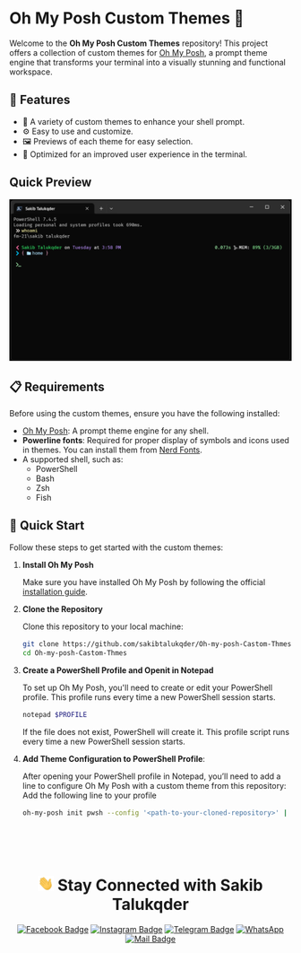 # Oh My Posh Custom Themes 🎨

Welcome to the **Oh My Posh Custom Themes** repository! This project offers a collection of custom themes for [Oh My Posh](https://ohmyposh.dev), a prompt theme engine that transforms your terminal into a visually stunning and functional workspace.

## 🌟 Features
- 🎨 A variety of custom themes to enhance your shell prompt.
- ⚙️ Easy to use and customize.
- 🖼️ Previews of each theme for easy selection.
- 🚀 Optimized for an improved user experience in the terminal.

## Quick Preview
![App Screenshot](./Assets/Screenshot%20.png)


## 📋 Requirements

Before using the custom themes, ensure you have the following installed:

- [Oh My Posh](https://ohmyposh.dev/docs/installation): A prompt theme engine for any shell.
- **Powerline fonts**: Required for proper display of symbols and icons used in themes. You can install them from [Nerd Fonts](https://www.nerdfonts.com).
- A supported shell, such as:
  - PowerShell
  - Bash
  - Zsh
  - Fish

## 🚀 Quick Start

Follow these steps to get started with the custom themes:

1. **Install Oh My Posh**  

   Make sure you have installed Oh My Posh by following the official [installation guide](https://ohmyposh.dev/docs/installation).

2. **Clone the Repository**  

   Clone this repository to your local machine:

   ```bash
   git clone https://github.com/sakibtalukqder/Oh-my-posh-Castom-Thmes.git
   cd Oh-my-posh-Castom-Thmes
   ```


3. **Create a PowerShell Profile and Openit in Notepad**

   To set up Oh My Posh, you'll need to create or edit your PowerShell profile. This profile runs every time a new PowerShell session starts.
   ```bash
   notepad $PROFILE
   ```
   If the file does not exist, PowerShell will create it. This profile script runs every time a new PowerShell session starts.
   
5. **Add Theme Configuration to PowerShell Profile**:

   After opening your PowerShell profile in Notepad, you’ll need to add a line to configure Oh My Posh with a custom theme from this repository:
   Add the following line to your profile

   ```bash
   oh-my-posh init pwsh --config '<path-to-your-cloned-repository>' | Invoke-Expression
   ```


<div align="center">
<br>
<br>
<br>

# <img src="assets/hello.gif" width="28px" alt="hi"> Stay Connected with Sakib Talukqder

[![Facebook Badge](https://img.shields.io/badge/Facebook-1877F2?style=for-the-badge&logo=facebook&logoColor=white)](https://www.facebook.com/sakibtalukqder)
[![Instagram Badge](https://img.shields.io/badge/Instagram-E4405F?style=for-the-badge&logo=instagram&logoColor=white)](https://www.instagram.com/sakibtalukqder)
[![Telegram Badge](https://img.shields.io/static/v1?message=Telegram&logo=telegram&label=&color=2CA5E0&logoColor=white&labelColor=&style=for-the-badge)](t.me/+8801799232910)
[![WhatsApp](https://img.shields.io/badge/WhatsApp-25D366?style=for-the-badge&logo=whatsapp&logoColor=white)](https://wa.me/<+8801799232910>)
[![Mail Badge](https://img.shields.io/badge/Gmail-D14836?style=for-the-badge&logo=gmail&logoColor=white)](mailto:sakibtalukqder07@gmail.com)

</div>